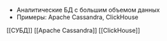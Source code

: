 - Аналитические БД с большим объемом данных
- Примеры: Apache Cassandra, ClickHouse

[[СУБД]] [[Apache Cassandra]] [[ClickHouse]]